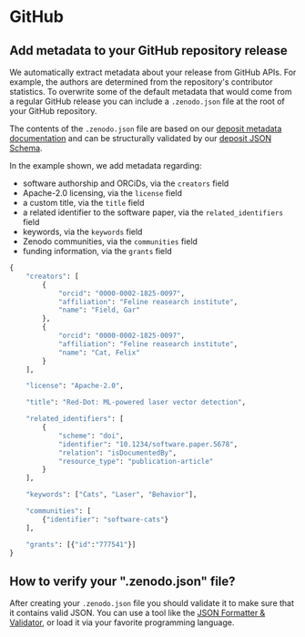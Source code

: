# GitHub

## Add metadata to your GitHub repository release

We automatically extract metadata about your release from GitHub APIs. For example, the authors are determined from the repository's contributor statistics. To overwrite some of the default metadata that would come from a regular GitHub release you can include a `.zenodo.json` file at the root of your GitHub repository.

The contents of the `.zenodo.json` file are based on our [deposit metadata documentation](https://developers.zenodo.org/#deposit-metadata) and can be structurally validated by our [deposit JSON Schema](https://zenodo.org/schemas/deposits/records/legacyrecord.json).

In the example shown, we add metadata regarding:

- software authorship and ORCiDs, via the `creators` field
- Apache-2.0 licensing, via the `license` field
- a custom title, via the `title` field
- a related identifier to the software paper, via the `related_identifiers` field
- keywords, via the `keywords` field
- Zenodo communities, via the `communities` field
- funding information, via the `grants` field


```python
{
    "creators": [
        {
            "orcid": "0000-0002-1825-0097",
            "affiliation": "Feline reasearch institute",
            "name": "Field, Gar"
        },
        {
            "orcid": "0000-0002-1825-0097",
            "affiliation": "Feline reasearch institute",
            "name": "Cat, Felix"
        }
    ],

    "license": "Apache-2.0",

    "title": "Red-Dot: ML-powered laser vector detection",

    "related_identifiers": [
        {
            "scheme": "doi",
            "identifier": "10.1234/software.paper.5678",
            "relation": "isDocumentedBy",
            "resource_type": "publication-article"
        }
    ],

    "keywords": ["Cats", "Laser", "Behavior"],

    "communities": [
        {"identifier": "software-cats"}
    ],

    "grants": [{"id":"777541"}]
}
```

## How to verify your ".zenodo.json" file?

After creating your `.zenodo.json` file you should validate it to make sure that it contains valid JSON. You can use a tool like the [JSON Formatter & Validator](https://jsonformatter.curiousconcept.com), or load it via your favorite programming language.
